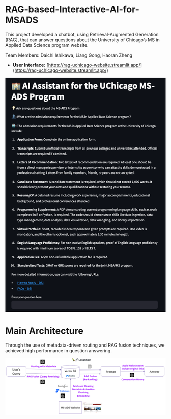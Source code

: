 # RAG-based-Interactive-AI-for-MSADS

This project developed a chatbot, using Retrieval-Augmented Generation (RAG), that can answer questions about the University of Chicago’s MS in Applied Data Science program website.

Team Members: Daichi Ishikawa, Liang Gong, Haoran Zheng

- **User Interface:** [https://rag-uchicago-website.streamlit.app/](https://rag-uchicago-website.streamlit.app/)

![UI](images/ui_sample.png)

# Main Architecture

Through the use of metadata-driven routing and RAG fusion techniques, we achieved high performance in question answering.

![main_architecture](images/main_architecture.png)
